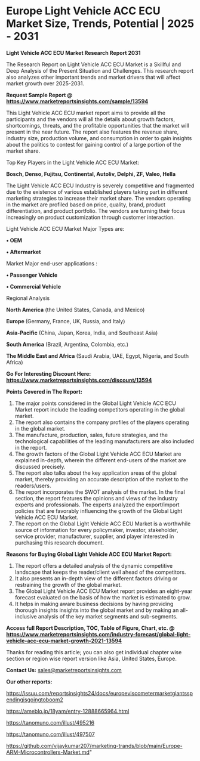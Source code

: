 # Europe Light Vehicle ACC ECU Market Size, Trends, Potential | 2025 - 2031

<strong>Light Vehicle ACC ECU Market Research Report 2031</strong>

The Research Report on Light Vehicle ACC ECU Market is a Skillful and Deep Analysis of the Present Situation and Challenges. This research report also analyzes other important trends and market drivers that will affect market growth over 2025-2031.

<strong>Request Sample Report @ <a href=https://www.marketreportsinsights.com/sample/13594>https://www.marketreportsinsights.com/sample/13594</a></strong>

This Light Vehicle ACC ECU market report aims to provide all the participants and the vendors will all the details about growth factors, shortcomings, threats, and the profitable opportunities that the market will present in the near future. The report also features the revenue share, industry size, production volume, and consumption in order to gain insights about the politics to contest for gaining control of a large portion of the market share.

Top Key Players in the Light Vehicle ACC ECU Market:

<strong>Bosch, Denso, Fujitsu, Continental, Autoliv, Delphi, ZF, Valeo, Hella</strong>

The Light Vehicle ACC ECU Industry is severely competitive and fragmented due to the existence of various established players taking part in different marketing strategies to increase their market share. The vendors operating in the market are profiled based on price, quality, brand, product differentiation, and product portfolio. The vendors are turning their focus increasingly on product customization through customer interaction.

Light Vehicle ACC ECU Market Major Types are:

<strong>• OEM

• Aftermarket</strong>

Market Major end-user applications :

<strong>• Passenger Vehicle

• Commercial Vehicle</strong>

Regional Analysis

</u><strong><b>North America</b></strong> (the United States, Canada, and Mexico)

<strong><b>Europe </b></strong>(Germany, France, UK, Russia, and Italy)

<strong><b>Asia-Pacific</b></strong> (China, Japan, Korea, India, and Southeast Asia)

<strong><b>South America</b></strong> (Brazil, Argentina, Colombia, etc.)

<strong><b>The Middle East and Africa</b></strong> (Saudi Arabia, UAE, Egypt, Nigeria, and South Africa)

<strong>Go For Interesting Discount Here: <a href=https://www.marketreportsinsights.com/discount/13594>https://www.marketreportsinsights.com/discount/13594</a></strong>

<strong>Points Covered in The Report:</strong>
<ol>
  <li>The major points considered in the Global Light Vehicle ACC ECU Market report include the leading competitors operating in the global market.</li>
  <li>The report also contains the company profiles of the players operating in the global market.</li>
  <li>The manufacture, production, sales, future strategies, and the technological capabilities of the leading manufacturers are also included in the report.</li>
  <li>The growth factors of the Global Light Vehicle ACC ECU Market are explained in-depth, wherein the different end-users of the market are discussed precisely.</li>
  <li>The report also talks about the key application areas of the global market, thereby providing an accurate description of the market to the readers/users.</li>
  <li>The report incorporates the SWOT analysis of the market. In the final section, the report features the opinions and views of the industry experts and professionals. The experts analyzed the export/import policies that are favorably influencing the growth of the Global Light Vehicle ACC ECU Market.</li>
  <li>The report on the Global Light Vehicle ACC ECU Market is a worthwhile source of information for every policymaker, investor, stakeholder, service provider, manufacturer, supplier, and player interested in purchasing this research document.</li>
</ol>
<strong>Reasons for Buying Global Light Vehicle ACC ECU Market Report:</strong>

<ol>
  <li>The report offers a detailed analysis of the dynamic competitive landscape that keeps the reader/client well ahead of the competitors.</li>
  <li>It also presents an in-depth view of the different factors driving or restraining the growth of the global market.</li>
  <li>The Global Light Vehicle ACC ECU Market report provides an eight-year forecast evaluated on the basis of how the market is estimated to grow.</li>
  <li>It helps in making aware business decisions by having providing thorough insights insights into the global market and by making an all-inclusive analysis of the key market segments and sub-segments.</li>
</ol>
<strong>Access full Report Description, TOC, Table of Figure, Chart, etc. @ <a href=https://www.marketreportsinsights.com/industry-forecast/global-light-vehicle-acc-ecu-market-growth-2021-13594>https://www.marketreportsinsights.com/industry-forecast/global-light-vehicle-acc-ecu-market-growth-2021-13594</a></strong>


Thanks for reading this article; you can also get individual chapter wise section or region wise report version like Asia, United States, Europe.

<strong>Contact Us:</strong>
sales@marketreportsinsights.com

<strong>Our other reports:</strong>

<a href=https://issuu.com/reportsinsights24/docs/europeviscometermarketgiantsspendingisgoingtoboom2>https://issuu.com/reportsinsights24/docs/europeviscometermarketgiantsspendingisgoingtoboom2</a>

<a href=https://ameblo.jp/18yam/entry-12888665964.html>https://ameblo.jp/18yam/entry-12888665964.html</a>

<a href=https://tanomuno.com/illust/495216>https://tanomuno.com/illust/495216</a>

<a href=https://tanomuno.com/illust/497507>https://tanomuno.com/illust/497507</a>

<a href=https://github.com/vijaykumar207/marketing-trands/blob/main/Europe-ARM-Microcontrollers-Market.md>https://github.com/vijaykumar207/marketing-trands/blob/main/Europe-ARM-Microcontrollers-Market.md</a>"
